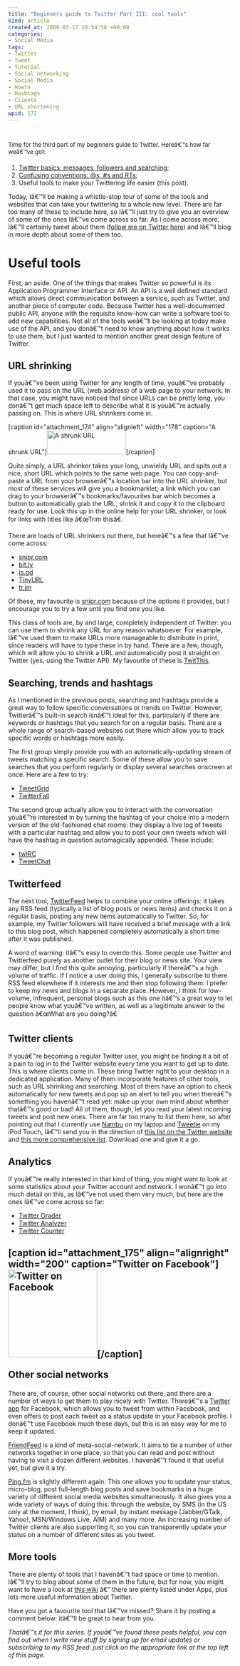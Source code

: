 ```yaml
--- 
title: "Beginners guide to Twitter Part III: cool tools"
kind: article
created_at: 2009-03-17 20:54:58 +00:00
categories: 
- Social Media
tags: 
- Twitter
- Tweet
- Tutorial
- Social networking
- Social Media
- Howto
- Hashtags
- Clients
- URL shortening
wpid: 172
---
```

<h1><span style="font-weight:normal;font-size:13px">Time for the third part of my beginners guide to Twitter. Hereâ€™s how far weâ€™ve got:</span></h1>
<ol>
	<li><a href="http://allacademic.wordpress.com/2009/03/15/beginners-guide-to-twitter-part-i/">Twitter basics: messages, followers and searching</a>;</li>
	<li><a href="http://allacademic.wordpress.com/2009/03/16/beginners-guide-to-twitter-part-ii/">Confusing conventions: @s, #s and RTs</a>;</li>
	<li>Useful tools to make your Twittering life easier (this post).</li>
</ol>
Today, Iâ€™ll be making a whistle-stop tour of some of the tools and websites that can take your twittering to a whole new level. There are far too many of these to include here, so Iâ€™ll just try to give you an overview of some of the ones Iâ€™ve come across so far. As I come across more, Iâ€™ll certainly tweet about them (<a href="http://twitter.com/jezcope">follow me on Twitter here</a>) and Iâ€™ll blog in more depth about some of them too.

<!--more-->
<h1>Useful tools</h1>
First, an aside. One of the things that makes Twitter so powerful is its Application Programmer Interface or API. An API is a well defined standard which allows direct communication between a service, such as Twitter, and another piece of computer code. Because Twitter has a well-documented public API, anyone with the requisite know-how can write a software tool to add new capabilities. Not all of the tools weâ€™ll be looking at today make use of the API, and you donâ€™t need to know anything about how it works to use them, but I just wanted to mention another great design feature of Twitter.
<h2>URL shrinking</h2>
If youâ€™ve been using Twitter for any length of time, youâ€™ve probably used it to pass on the URL (web address) of a web page to your network. In that case, you might have noticed that since URLs can be pretty long, you donâ€™t get much space left to describe what it is youâ€™re actually passing on. This is where URL shrinkers come in.

[caption id="attachment_174" align="alignleft" width="178" caption="A shrunk URL"]<img class="size-full wp-image-174" src="http://allacademic.files.wordpress.com/2009/03/shrunkurl.png" alt="A shrunk URL" width="178" height="53" />[/caption]

Quite simply, a URL shrinker takes your long, unwieldy URL and spits out a nice, short URL which points to the same web page. You can copy-and-paste a URL from your browserâ€™s location bar into the URL shrinker, but most of these services will give you a bookmarklet; a link which you can drag to your browserâ€™s bookmarks/favourites bar which becomes a button to automatically grab the URL, shrink it and copy it to the clipboard ready for use. Look this up in the online help for your URL shrinker, or look for links with titles like â€œTrim thisâ€.

There are loads of URL shrinkers out there, but hereâ€™s a few that Iâ€™ve come across:
<ul>
	<li><a href="http://snipr.com">snipr.com</a></li>
	<li><a href="http://bit.ly/">bit.ly</a></li>
	<li><a href="http://is.gd/">is.gd</a></li>
	<li><a href="http://tinyurl.com/">TinyURL</a></li>
	<li><a href="http://tr.im/">tr.im</a></li>
</ul>
Of these, my favourite is <a href="http://snipr.com">snipr.com</a> because of the options it provides, but I encourage you to try a few until you find one you like.

This class of tools are, by and large, completely independent of Twitter: you can use them to shrink any URL for any reason whatsoever. For example, Iâ€™ve used them to make URLs more manageable to distribute in print, since readers will have to type these in by hand. There are a few, though, which will allow you to shrink a URL and automatically post it straight on Twitter (yes, using the Twitter API). My favourite of these is <a href="http://twitthis.com/">TwitThis</a>.
<h2>Searching, trends and hashtags</h2>
As I mentioned in the previous posts, searching and hashtags provide a great way to follow specific conversations or trends on Twitter. However, Twitterâ€™s built-in search isnâ€™t ideal for this, particularly if there are keywords or hashtags that you search for on a regular basis. There are a whole range of search-based websites out there which allow you to track specific words or hashtags more easily.

The first group simply provide you with an automatically-updating stream of tweets matching a specific search. Some of these allow you to save searches that you perform regularly or display several searches onscreen at once. Here are a few to try:
<ul>
	<li><a href="http://tweetgrid.com/">TweetGrid</a></li>
	<li><a href="http://twitterfall.com/">TwitterFall</a></li>
</ul>
The second group actually allow you to interact with the conversation youâ€™re interested in by turning the hashtag of your choice into a modern version of the old-fashioned chat rooms: they display a live log of tweets with a particular hashtag and allow you to post your own tweets which will have the hashtag in question automagically appended. These include:
<ul>
	<li><a href="http://tweetgrid.com/irc">twIRC</a></li>
	<li><a href="http://tweetchat.com/">TweetChat</a></li>
</ul>
<h2>Twitterfeed</h2>
The next tool, <a href="http://twitterfeed.com">TwitterFeed</a> helps to combine your online offerings: it takes any RSS feed (typically a list of blog posts or news items) and checks it on a regular basis, posting any new items automatically to Twitter. So, for example, my Twitter followers will have received a brief message with a link to this blog post, which happened completely automatically a short time after it was published.

A word of warning: itâ€™s easy to overdo this. Some people use Twitter and Twitterfeed purely as another outlet for their blog or news site. Your view may differ, but I find this quite annoying, particularly if thereâ€™s a high volume of traffic. If I notice a user doing this, I generally subscribe to there RSS feed elsewhere if it interests me and then stop following them: I prefer to keep my news and blogs in a separate place. However, I think for low-volume, infrequent, personal blogs such as this one itâ€™s a great way to let people know what youâ€™ve written, as well as a legitimate answer to the question â€œWhat are you doing?â€
<h2>Twitter clients</h2>
If youâ€™re becoming a regular Twitter user, you might be finding it a bit of a pain to log in to the Twitter website every time you want to get up to date. This is where clients come in. These bring Twitter right to your desktop in a dedicated application. Many of them incorporate features of other tools, such as URL shrinking and searching. Most of them have an option to check automatically for new tweets and pop up an alert to tell you when thereâ€™s something you havenâ€™t read yet: make up your own mind about whether thatâ€™s good or bad! All of them, though, let you read your latest incoming tweets and post new ones. There are far too many to list them here, so after pointing out that I currently use <a href="http://www.nambu.com/">Nambu</a> on my laptop and <a href="http://www.atebits.com/software/tweetie/">Tweetie</a> on my iPod Touch, Iâ€™ll send you in the direction of <a href="http://twitter.com/downloads">this list on the Twitter website</a> and <a href="http://twitter.pbwiki.com/Apps">this more comprehensive list</a>. Download one and give it a go.
<h2>Analytics</h2>
If youâ€™re really interested in that kind of thing, you might want to look at some statistics about your Twitter account and network. I wonâ€™t go into much detail on this, as Iâ€™ve not used them very much, but here are the ones Iâ€™ve come across so far:
<ul>
	<li><a href="http://twitter.grader.com/">Twitter Grader</a></li>
	<li><a href="http://twitteranalyzer.com/">Twitter Analyzer</a></li>
	<li><a href="http://twittercounter.com/">Twitter Counter</a></li>
</ul>
<h2>

[caption id="attachment_175" align="alignright" width="200" caption="Twitter on Facebook"]<img class="size-full wp-image-175" src="http://allacademic.files.wordpress.com/2009/03/twitter-on-facebook.png" alt="Twitter on Facebook" width="200" height="197" />[/caption]

Other social networks</h2>
There are, of course, other social networks out there, and there are a number of ways to get them to play nicely with Twitter. Thereâ€™s a <a href="http://apps.facebook.com/twitter/">Twitter app</a> for Facebook, which allows you to tweet from within Facebook, and even offers to post each tweet as a status update in your Facebook profile. I donâ€™t use Facebook much these days, but this is an easy way for me to keep it updated.

<a href="http://friendfeed.com/">FriendFeed</a> is a kind of meta-social-network. It aims to tie a number of other networks together in one place, so that you can read and post without having to visit a dozen different websites. I havenâ€™t found it that useful yet, but give it a try.

<a href="http://ping.fm">Ping.fm</a> is slightly different again. This one allows you to update your status, micro-blog, post full-length blog posts and save bookmarks in a huge variety of different social media websites simultaneously. It also gives you a wide variety of ways of doing this: through the website, by SMS (in the US only at the moment, I think), by email, by instant message (Jabber/GTalk, Yahoo!, MSN/Windows Live, AIM) and many more. An increasing number of Twitter clients are also supporting it, so you can transparently update your status on a number of different sites as you tweet.
<h2>More tools</h2>
There are plenty of tools that I havenâ€™t had space or time to mention. Iâ€™ll try to blog about some of them in the future, but for now, you might want to have a look at <a href="http://twitter.pbwiki.com/">this wiki</a> â€” there are plenty listed under Apps, plus lots more useful information about Twitter.

Have you got a favourite tool that Iâ€™ve missed? Share it by posting a comment below: itâ€™ll be great to hear from you.

<em>Thatâ€™s it for this series. If youâ€™ve found these posts helpful, you can find out when I write new stuff by signing up for email updates or subscribing to my RSS feed: just click on the appropriate link at the top left of this page.</em>
